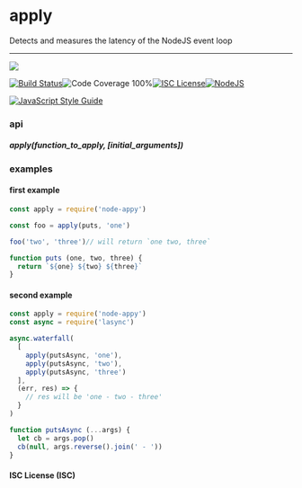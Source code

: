 # apply

Detects and measures the latency of the NodeJS event loop

----
<a href="https://nodei.co/npm/node-apply/"><img src="https://nodei.co/npm/node-apply.png?downloads=true"></a>

[![Build Status](https://img.shields.io/badge/build-passing-brightgreen.svg?style=flat-square)](https://travis-ci.org/joaquimserafim/apply)![Code Coverage 100%](https://img.shields.io/badge/code%20coverage-100%25-green.svg?style=flat-square)[![ISC License](https://img.shields.io/badge/license-ISC-blue.svg?style=flat-square)](https://github.com/joaquimserafim/apply/blob/master/LICENSE)[![NodeJS](https://img.shields.io/badge/node-6.1.x-brightgreen.svg?style=flat-square)](https://github.com/joaquimserafim/apply/blob/master/package.json#L40)

[![JavaScript Style Guide](https://cdn.rawgit.com/feross/standard/master/badge.svg)](https://github.com/feross/standard)


### api

##### apply(function_to_apply, [initial_arguments])

### examples

#### first example
```js
const apply = require('node-appy')

const foo = apply(puts, 'one')

foo('two', 'three')// will return `one two, three`

function puts (one, two, three) {
  return `${one} ${two} ${three}`
}
```


#### second example
```js
const apply = require('node-appy')
const async = require('lasync')

async.waterfall(
  [
    apply(putsAsync, 'one'),
    apply(putsAsync, 'two'),
    apply(putsAsync, 'three')
  ],
  (err, res) => {
    // res will be 'one - two - three'
  }
)

function putsAsync (...args) {
  let cb = args.pop()
  cb(null, args.reverse().join(' - '))
}
```


#### ISC License (ISC)
